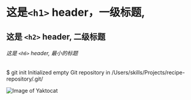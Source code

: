 # 这是`<h1>` header，一级标题,

## 这是 `<h2>` header, 二级标题

###### 这是 `<h6>` header, 最小的标题

$ git init
Initialized empty Git repository in /Users/skills/Projects/recipe-repository/.git/

![Image of Yaktocat](https://octodex.github.com/images/yaktocat.png)
